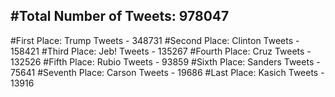 #Total Number of Tweets: 978047 
---
#First Place: Trump Tweets - 348731
#Second Place: Clinton Tweets - 158421
#Third Place: Jeb! Tweets - 135267
#Fourth Place: Cruz Tweets - 132526
#Fifth Place: Rubio Tweets - 93859
#Sixth Place: Sanders Tweets - 75641
#Seventh Place: Carson Tweets - 19686
#Last Place: Kasich Tweets - 13916

